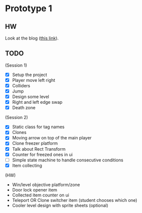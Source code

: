 # Prototype 1

## HW
Look at the blog ([this link](amuuu.github.io/game-course-fall-2021)).


## TODO
(Session 1)

- [x] Setup the project
- [x] Player move left right
- [x] Colliders
- [x] Jump
- [x] Design some level
- [x] Right and left edge swap
- [x] Death zone

(Session 2)

- [x] Static class for tag names
- [x] Clones
- [x] Moving arrow on top of the main player 
- [x] Clone freezer platform
- [x] Talk about Rect Transform
- [x] Counter for freezed ones in ui
- [ ] Simple state machine to handle consecutive conditions
- [x] Item collecting

(HW)

- Win/level objective platform/zone
- Door lock opener item
- Collected item counter on ui
- Teleport OR Clone switcher item (student chooses which one)
- Cooler level design with sprite sheets (optional)
